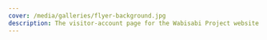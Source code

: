 ```yaml
---
cover: /media/galleries/flyer-background.jpg
description: The visitor-account page for the Wabisabi Project website
---
```

